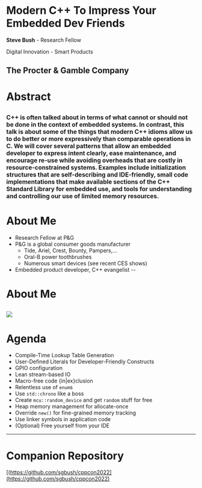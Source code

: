 # Modern C++ To Impress Your Embedded Dev Friends
**Steve Bush** - Research Fellow

Digital Innovation - Smart Products

The Procter & Gamble Company
---
# Abstract
<span style="font-size:75%;">C++ is often talked about in terms of what cannot or should not be done in the context of embedded systems.  In contrast, this talk is about some of the things that modern C++ idioms allow us to do better or more expressively than comparable operations in C.  We will cover several patterns that allow an embedded developer to express intent clearly, ease maintenance, and encourage re-use while avoiding overheads that are costly in resource-constrained systems.  Examples include initialization structures that are self-describing and IDE-friendly, small code implementations that make available sections of the C++ Standard Library for embedded use, and tools for understanding and controlling our use of limited memory resources.</span>
---
# About Me
* Research Fellow at P&G
* P&G is a global consumer goods manufacturer
    * Tide, Ariel, Crest, Bounty, Pampers,…
    * Oral-B power toothbrushes
    * Numerous smart devices (see recent CES shows)
* Embedded product developer, C++ evangelist
--
# About Me
<image src="assets/TI_IA_thermistor_figure1.jpg"></image>
---
# Agenda
* Compile-Time Lookup Table Generation
* User-Defined Literals for Developer-Friendly Constructs
* GPIO configuration
* Lean stream-based IO
* Macro-free code {in|ex}clusion
* Relentless use of `enum`s
* Use `std::chrono` like a boss
* Create `mcu::random_device` and get `random` stuff for free
* Heap memory management for allocate-once 
* Override `new()` for fine-grained memory tracking
* Use linker symbols in application code
* (Optional) Free yourself from your IDE
---
# Companion Repository
[(https://github.com/sgbush/cppcon2022](https://github.com/sgbush/cppcon2022)
